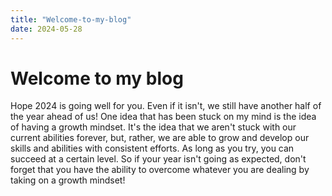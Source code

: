 ```yaml
---
title: "Welcome-to-my-blog"
date: 2024-05-28
---
```


# Welcome to my blog
Hope 2024 is going well for you. Even if it isn't, we still have another half of the year ahead of us!
One idea that has been stuck on my mind is the idea of having a growth mindset. It's the idea that we
aren't stuck with our current abilities forever, but, rather, we are able to grow and develop our skills
and abilities with consistent efforts. As long as you try, you can succeed at a certain level. So if your
year isn't going as expected, don't forget that you have the ability to overcome whatever you are dealing
by taking on a growth mindset!
